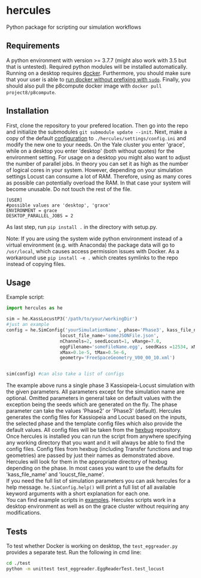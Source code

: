 # hercules
Python package for scripting our simulation workflows

## Requirements

A python environment with version >= 3.7.7 (might also work with 3.5 but that is untested). Required python modules will be installed automatically.
Running on a desktop requires [docker](https://www.docker.com/get-started). Furthermore, you should make sure that your user is able to [run docker without prefixing with `sudo`](https://docs.docker.com/engine/install/linux-postinstall/#manage-docker-as-a-non-root-user). Finally, you should also pull the p8compute docker image with `docker pull project8/p8compute`.

## Installation

First, clone the repository to your prefered location. Then go into the repo and initialize the submodules `git submodule update --init`. Next, make a copy of the default [configuration](./hercules/settings/config.default.ini) to `./hercules/settings/config.ini` and modify the new one to your needs. On the Yale cluster you enter 'grace', while on a desktop you enter 'desktop' (both without quotes) for the environment setting. For usage on a desktop you might also want to adjust the number of parallel jobs. In theory you can set it as high as the number of logical cores in your system. However, depending on your simulation settings Locust can consume a lot of RAM. Therefore, using as many cores as possible can potentially overload the RAM. In that case your system will become unusable. Do not touch the rest of the file.
```
[USER]
#possible values are 'desktop', 'grace'
ENVIRONMENT = grace
DESKTOP_PARALLEL_JOBS = 2
```

As last step, run `pip install .` in the directory with setup.py. 

Note: If you are using the system wide python environment instead of a virtual environment (e.g. with Anaconda) the package data will go to `/usr/local`, which causes access permission issues with Docker. As a workaround use `pip install -e .` which creates symlinks to the repo instead of copying files.

## Usage

Example script:

```python
import hercules as he

sim = he.KassLocustP3('/path/to/your/workingDir')
#just an example
config = he.SimConfig('yourSimulationName', phase='Phase3', kass_file_name='someXMLFile.xml', 
                    locust_file_name='someJSONFile.json', 
                    nChannels=2, seedLocust=1, vRange=7.0,
                    eggFilename='someFileName.egg', seedKass =12534, xMin=-0.1e-5, 
                    xMax=0.1e-5, tMax=0.5e-6,
                    geometry='FreeSpaceGeometry_V00_00_10.xml')


sim(config) #can also take a list of configs

```
The example above runs a single phase 3 Kassiopeia-Locust simulation with the given parameters. All parameters except for the simulation name are optional. Omitted parameters in general take on default values with the exception being the seeds which are generated on the fly. The phase parameter can take the values 'Phase2' or 'Phase3' (default). Hercules generates the config files for Kassiopeia and Locust based on the inputs, the selected phase and the template config files which also provide the default values. All config files will be taken from the [hexbug](https://github.com/project8/hexbug/tree/459dffe30eea7d8bab9ddff78b63fda5198041ad) repository. Once hercules is installed you can run the script from anywhere specifying any working directory that you want and it will always be able to find the config files. Config files from hexbug (including Transfer functions and trap geometries) are passed by just their names as demonstrated above. Hercules will look for them in the appropriate directory of hexbug depending on the phase. In most cases you want to use the defaults for 'kass_file_name' and 'loucst_file_name'.  
If you need the full list of simulation parameters you can ask hercules for a help message. `he.SimConfig.help()` will print a full list of all available keyword arguments with a short explanation for each one.  
You can find example scripts in [examples](./examples). Hercules scripts work in a desktop environment as well as on the grace cluster without requiring any modifications. 

## Tests

To test whether Docker is working on desktop, the `test_eggreader.py` provides a separate test. Run the following in cmd line:

```sh
cd ./test
python -m unittest test_eggreader.EggReaderTest.test_locust
```
